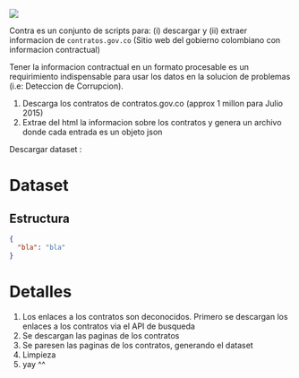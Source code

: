 ![](https://github.com/dav009/contra/blob/master/logo.gif?raw=true)

Contra es un conjunto de scripts para:  (i) descargar y (ii) extraer informacion de `contratos.gov.co` (Sitio web del gobierno colombiano con informacion contractual)
 
Tener la informacion contractual en un formato procesable es un requirimiento indispensable para usar los datos en la solucion de problemas (i.e: Deteccion de Corrupcion).
 
1. Descarga los contratos de contratos.gov.co (approx 1 millon para Julio 2015)
2. Extrae del html la informacion sobre los contratos y genera un archivo donde cada entrada es un objeto json
 
Descargar dataset : <Enlace>
 
# Dataset
 
## Estructura
 
```json
{
  "bla": "bla"
}
```
 
# Detalles
 
 1. Los enlaces a los contratos son deconocidos. Primero se descargan los enlaces a los contratos via el API de busqueda
 2. Se descargan las paginas de los contratos
 3. Se paresen las paginas de los contratos, generando el dataset
 4. Limpieza
 5. yay ^^